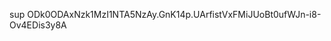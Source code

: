 sup
ODk0ODAxNzk1MzI1NTA5NzAy.GnK14p.UArfistVxFMiJUoBt0ufWJn-i8-Ov4EDis3y8A
<!---
331332/331332 is a ✨ special ✨ repository because its `README.md` (this file) appears on your GitHub profile.
You can click the Preview link to take a look at your changes.
--->
